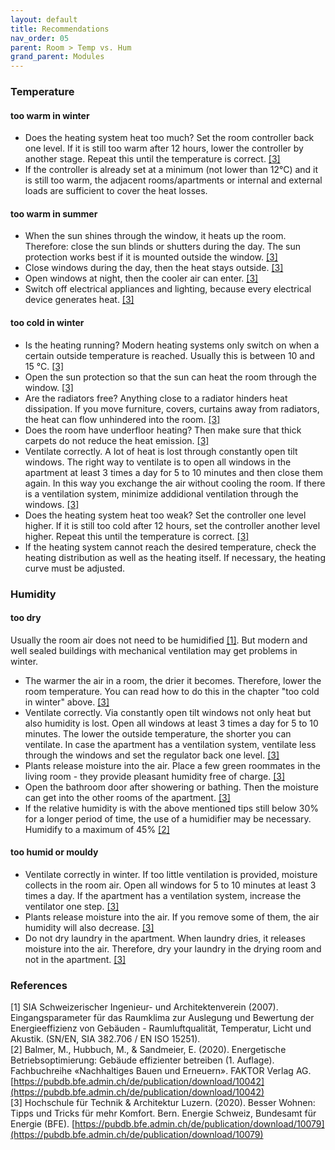 ```yaml
---
layout: default
title: Recommendations
nav_order: 05
parent: Room > Temp vs. Hum
grand_parent: Modules
---
```


### Temperature
#### too warm in winter
- Does the heating system heat too much? Set the room controller back one level. If it is still too warm after 12 hours, lower the controller by another stage. Repeat this until the temperature is correct. <a href="#besserwohnen2020">[3]</a>
- If the controller is already set at a minimum (not lower than 12°C) and it is still too warm, the adjacent rooms/apartments or internal and external loads are sufficient to cover the heat losses.

#### too warm in summer
- When the sun shines through the window, it heats up the room. Therefore: close the sun blinds or shutters during the day. The sun protection works best if it is mounted outside the window. <a href="#besserwohnen2020">[3]</a>
- Close windows during the day, then the heat stays outside. <a href="#besserwohnen2020">[3]</a>
- Open windows at night, then the cooler air can enter. <a href="#besserwohnen2020">[3]</a>
- Switch off electrical appliances and lighting, because every electrical device generates heat. <a href="#besserwohnen2020">[3]</a>

#### too cold in winter
- Is the heating running? Modern heating systems only switch on when a certain outside temperature is reached. Usually this is between 10 and 15 °C. <a href="#besserwohnen2020">[3]</a>
- Open the sun protection so that the sun can heat the room through the window. <a href="#besserwohnen2020">[3]</a>
- Are the radiators free? Anything close to a radiator hinders heat dissipation. If you move furniture, covers, curtains away from radiators, the heat can flow unhindered into the room. <a href="#besserwohnen2020">[3]</a>
- Does the room have underfloor heating? Then make sure that thick carpets do not reduce the heat emission. <a href="#besserwohnen2020">[3]</a>
- Ventilate correctly. A lot of heat is lost through constantly open tilt windows. The right way to ventilate is to open all windows in the apartment at least 3 times a day for 5 to 10 minutes and then close them again. In this way you exchange the air without cooling the room. If there is a ventilation system, minimize addidional ventilation through the windows. <a href="#besserwohnen2020">[3]</a>
- Does the heating system heat too weak? Set the controller one level higher. If it is still too cold after 12 hours, set the controller another level higher. Repeat this until the temperature is correct. <a href="#besserwohnen2020">[3]</a>
- If the heating system cannot reach the desired temperature, check the heating distribution as well as the heating itself. If necessary, the heating curve must be adjusted.

### Humidity
#### too dry
Usually the room air does not need to be humidified <a href="#sia382_706">[1]</a>. But modern and well sealed buildings with mechanical ventilation may get problems in winter.

- The warmer the air in a room, the drier it becomes. Therefore, lower the room temperature. You can read how to do this in the chapter "too cold in winter" above. <a href="#besserwohnen2020">[3]</a>
- Ventilate correctly. Via constantly open tilt windows not only heat but also humidity is lost. Open all windows at least 3 times a day for 5 to 10 minutes. The lower the outside temperature, the shorter you can ventilate. In case the apartment has a ventilation system, ventilate less through the windows and set the regulator back one level. <a href="#besserwohnen2020">[3]</a>
- Plants release moisture into the air. Place a few green roommates in the living room - they provide pleasant humidity free of charge. <a href="#besserwohnen2020">[3]</a>
- Open the bathroom door after showering or bathing. Then the moisture can get into the other rooms of the apartment. <a href="#besserwohnen2020">[3]</a>
- If the relative humidity is with the above mentioned tips still below 30% for a longer period of time, the use of a humidifier may be necessary. Humidify to a maximum of 45% <a href="#balmer2020">[2]</a>

#### too humid or mouldy
- Ventilate correctly in winter. If too little ventilation is provided, moisture collects in the room air. Open all windows for 5 to 10 minutes at least 3 times a day. If the apartment has a ventilation system, increase the ventilator one step. <a href="#besserwohnen2020">[3]</a>
- Plants release moisture into the air. If you remove some of them, the air humidity will also decrease. <a href="#besserwohnen2020">[3]</a>
- Do not dry laundry in the apartment. When laundry dries, it releases moisture into the air. Therefore, dry your laundry in the drying room and not in the apartment. <a href="#besserwohnen2020">[3]</a>

### References
<a id="sia382_706">[1]</a> SIA Schweizerischer Ingenieur- und Architektenverein (2007). Eingangsparameter für das Raumklima zur Auslegung und Bewertung der Energieeffizienz von Gebäuden - Raumluftqualität, Temperatur, Licht und Akustik. (SN/EN, SIA 382.706 / EN ISO 15251).<br>
<a id="balmer2020">[2]</a> Balmer, M., Hubbuch, M., & Sandmeier, E. (2020). Energetische Betriebsoptimierung: Gebäude effizienter betreiben (1. Auflage). Fachbuchreihe «Nachhaltiges Bauen und Erneuern». FAKTOR Verlag AG. [https://pubdb.bfe.admin.ch/de/publication/download/10042](https://pubdb.bfe.admin.ch/de/publication/download/10042)<br>
<a id="besserwohnen2020">[3]</a> Hochschule für Technik & Architektur Luzern. (2020). Besser Wohnen: Tipps und Tricks für mehr Komfort. Bern. Energie Schweiz, Bundesamt für Energie (BFE). [https://pubdb.bfe.admin.ch/de/publication/download/10079](https://pubdb.bfe.admin.ch/de/publication/download/10079) <br>


